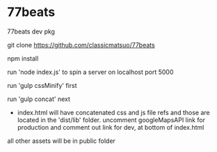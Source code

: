 # 77beats
77beats dev pkg

git clone https://github.com/classicmatsuo/77beats

npm install

run 'node index.js' to spin a server on localhost port 5000

run 'gulp cssMinify' first

run 'gulp concat' next
  - index.html will have concatenated css and js file refs and those are located in the 'dist/lib' folder.
    uncomment googleMapsAPI link for production and comment out link for dev, at bottom of index.html
  
all other assets will be in public folder

